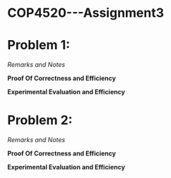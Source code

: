 # COP4520---Assignment3
# Problem 1:

*Remarks and Notes*

**Proof Of Correctness and Efficiency**

**Experimental Evaluation and Efficiency**

# Problem 2:

*Remarks and Notes*

**Proof Of Correctness and Efficiency**

**Experimental Evaluation and Efficiency**
